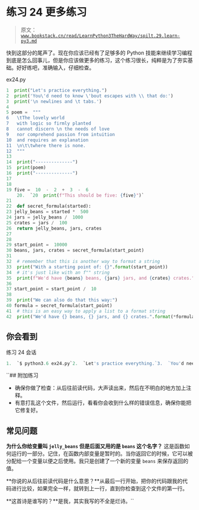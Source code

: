 # 练习 24 更多练习

> 原文：[`www.bookstack.cn/read/LearnPython3TheHardWay/spilt.29.learn-py3.md`](https://www.bookstack.cn/read/LearnPython3TheHardWay/spilt.29.learn-py3.md)

快到这部分的尾声了。现在你应该已经有了足够多的 Python 技能来继续学习编程到底是怎么回事儿，但是你应该做更多的练习，这个练习很长，纯粹是为了夯实基础。好好练吧，准确输入，仔细检查。

ex24.py

```py
1  print("Let's practice everything.")
2  print('You\'d need to know \'bout escapes with \\ that do:')
3  print('\n newlines and \t tabs.')
4
5 poem =  """
6   \tThe lovely world
7   with logic so firmly planted
8   cannot discern \n the needs of love
9   nor comprehend passion from intuition
10  and requires an explanation
11  \n\t\twhere there is none.
12  """
13
14  print("--------------")
15  print(poem)
16  print("--------------")
17
18
19 five =  10  -  2  +  3  -  6
    20.  `20  print(f"This should be five: {five}")` 
21
22  def secret_formula(started):
23 jelly_beans = started *  500
24 jars = jelly_beans /  1000
25 crates = jars /  100
26  return jelly_beans, jars, crates
27
28
29 start_point =  10000
30 beans, jars, crates = secret_formula(start_point)
31
32  # remember that this is another way to format a string
33  print("With a starting point of: {}".format(start_point))
34  # it's just like with an f"" string
35  print(f"We'd have {beans} beans, {jars} jars, and {crates} crates.")
36
37 start_point = start_point /  10
38
39  print("We can also do that this way:")
40 formula = secret_formula(start_point)
41  # this is an easy way to apply a list to a format string
42  print("We'd have {} beans, {} jars, and {} crates.".format(*formula))
```

## 你会看到

练习 24 会话

```py
1.  `$ python3.6 ex24.py`2.  `Let's practice everything.`3.  `You'd need to know 'bout escapes with \ that do:`5.  ``newlines and   tabs.``6.  ``--------------``8.  ```The lovely world```py9.  ```with logic so firmly planted cannot discern```py10.  ```the needs of love```py11.  ```nor comprehend passion from intuition```py12.  ```and requires an explanation```py14.  ````where there is none.```py`15.  ```--------------```py16.  ```This should be five: 5```py17.  ```With a starting point of: 10000```py18.  ```We'd have 5000000 beans,  5000.0 jars,  and  50.0 crates.```py19.  ```We can also do that this way:```py20.  ```We'd have 500000.0 beans, 500.0 jars, and 5.0 crates.```py
```

 ``## 附加练习

*   确保你做了检查：从后往前读代码，大声读出来，然后在不明白的地方加上注释。
*   有意打乱这个文件，然后运行，看看你会收到什么样的错误信息，确保你能把它修复好。

## 常见问题

﻿**为什么你给变量叫 `jelly_beans` 但是后面又用的是 `beans` 这个名字？** 这是函数如何运行的一部分。记住，在函数内部变量是暂时的。当你返回它的时候，它可以被分配给一个变量以便之后使用。我只是创建了一个新的变量 `beans` 来保存返回的值。

﻿**你说的从后往前读代码是什么意思？**从最后一行开始，把你的代码跟我的代码进行比较，如果完全一样，就转到上一行，直到你检查到这个文件的第一行。

**这首诗是谁写的？**是我，其实我写的不全是烂诗。``